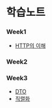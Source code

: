 # 학습노트

### Week1
  * [HTTP의 이해](/study/week1/HTTP.md)
### Week2
### Week3
  * [DTO](/study/week3/DTO.md)
  * [직렬화](/study/week3/Serialization.md)